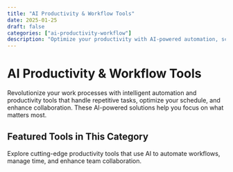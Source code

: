 ```yaml
---
title: "AI Productivity & Workflow Tools"
date: 2025-01-25
draft: false
categories: ["ai-productivity-workflow"]
description: "Optimize your productivity with AI-powered automation, scheduling, and workflow management tools. Streamline tasks and boost efficiency."
---
```


# AI Productivity & Workflow Tools

Revolutionize your work processes with intelligent automation and productivity tools that handle repetitive tasks, optimize your schedule, and enhance collaboration. These AI-powered solutions help you focus on what matters most.

## Featured Tools in This Category

Explore cutting-edge productivity tools that use AI to automate workflows, manage time, and enhance team collaboration.